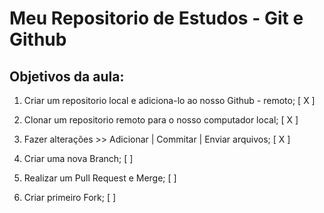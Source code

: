 # Meu Repositorio de Estudos - Git e Github

## Objetivos da aula:

1. Criar um repositorio local e adiciona-lo ao nosso Github - remoto; [ X ]

2. Clonar um repositorio remoto para o nosso computador local; [ X ]

3. Fazer alterações >> Adicionar | Commitar | Enviar arquivos; [ X ]

4. Criar uma nova Branch; [  ]

5. Realizar um Pull Request e Merge; [  ]

6. Criar primeiro Fork; [  ]
